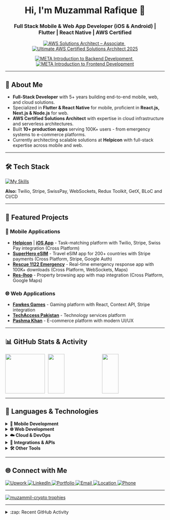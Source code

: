 <!--
Credits:
- Skill icons: https://github.com/tandpfun/skill-icons
- GitHub Stats: https://github.com/anuraghazra/github-readme-stats
-->

<h1 align="center">Hi, I'm Muzammal Rafique 👋</h1>
<h3 align="center">Full Stack Mobile & Web App Developer (iOS & Android) | Flutter | React Native | AWS Certified</h3>

<!-- ========================== CERTIFICATIONS (TOP) ========================== -->
<p align="center">
  <a href="https://www.credly.com/badges/678e4ee1-6ae2-4a0d-a08e-464085e918b0/public_url" target="_blank">
    <img alt="AWS Solutions Architect – Associate"
         src="https://img.shields.io/badge/AWS%20Solutions%20Architect%E2%80%94Associate-Verified%20(2025)-ff9900?style=for-the-badge&logo=amazonaws&logoColor=white" />
  </a>
  &nbsp;
  <a href="https://www.udemy.com/certificate/UC-83f3f0fe-e193-4dd2-af6c-35dfab2d44a4/" target="_blank">
    <img alt="Ultimate AWS Certified Solutions Architect 2025"
         src="https://img.shields.io/badge/AWS%20Cloud%20Practitioner%E2%80%94Foundational-Verified%20(2025)-232f3e?style=for-the-badge&logo=amazonaws&logoColor=white" />
  </a>
</p>
<p align="center">
  <a href="https://www.coursera.org/account/accomplishments/certificate/7L6R2C4628B5" target="_blank">
    <img alt="META Introduction to Backend Development"
         src="https://img.shields.io/badge/META%20Introduction%20to%20Backend%20Development-Verified%20(2024)-0668E1?style=for-the-badge&logo=meta&logoColor=white" />
  </a>
  &nbsp;
  <a href="https://www.coursera.org/account/accomplishments/certificate/P5JJ58ZP7ZWV" target="_blank">
    <img alt="META Introduction to Frontend Development"
         src="https://img.shields.io/badge/META%20Introduction%20to%20Frontend%20Development-Verified%20(2024)-1877F2?style=for-the-badge&logo=meta&logoColor=white" />
  </a>
</p>

---

## 🚀 About Me
- **Full-Stack Developer** with 5+ years building end-to-end mobile, web, and cloud solutions.
- Specialized in **Flutter & React Native** for mobile, proficient in **React.js, Next.js & Node.js** for web.
- **AWS Certified Solutions Architect** with expertise in cloud infrastructure and serverless architectures.
- Built **10+ production apps** serving 100K+ users - from emergency systems to e-commerce platforms.
- Currently architecting scalable solutions at **Helpicon** with full-stack expertise across mobile and web.

---

## 🛠 Tech Stack
[![My Skills](https://skillicons.dev/icons?i=flutter,dart,react,nextjs,ts,js,nodejs,express,redux,tailwind,mongodb,firebase,aws,graphql,git,github&theme=light)](https://skillicons.dev)

**Also:** Twilio, Stripe, SwissPay, WebSockets, Redux Toolkit, GetX, BLoC and CI/CD

---

## 📌 Featured Projects

### 📱 **Mobile Applications**
- **[Helpicon](https://helpicon.se/)** | **[iOS App](https://apps.apple.com/se/app/helpicon/id6450137041?l=en-GB)** - Task-matching platform with Twilio, Stripe, Swiss Pay integration (Cross Platform)
- **[SuperHero eSIM](https://apps.apple.com/pk/app/superhero-esim-travel-data/id6504882410)** - Travel eSIM app for 200+ countries with Stripe payments (Cross Platform, Stripe, Google Auth)
- **[Rescue 1122 Emergency](https://play.google.com/store/apps/details?id=com.hoboetech.rescue.consumer&hl=en)** - Real-time emergency response app with 100K+ downloads (Cross Platform, WebSockets, Maps)
- **[Res-Ihop](https://apps.apple.com/us/app/res-ihop/id1576501174)** - Property browsing app with map integration (Cross Platform, Google Maps)

### 🌐 **Web Applications**
- **[Fawkes Games](https://fawkesgames.com/)** - Gaming platform with React, Context API, Stripe integration
- **[TechAccess Pakistan](https://www.techaccesspak.com/)** - Technology services platform
- **[Pashma Khan](https://pashmakhan.com/)** - E-commerce platform with modern UI/UX
---

## 📊 GitHub Stats & Activity

<div align="left" style="display: flex; gap: 10px;">

  <!-- Top Languages -->
  <img src="https://github-readme-stats.vercel.app/api/top-langs/?username=muzammil-crypto&layout=compact&theme=radical&hide_border=true&border_radius=12" style="height: 125px; object-fit: cover;" />

  <!-- Streak Stats -->
  <img src="https://github-readme-streak-stats.herokuapp.com/?user=muzammil-crypto&theme=radical&hide_border=true&border_radius=12" style="width: 32%; height: 125px; object-fit: cover;" />

  <!-- GitHub Stats -->
  <img src="https://github-readme-stats.vercel.app/api?username=muzammil-crypto&show_icons=true&count_private=true&theme=radical&hide_border=true&border_radius=12" style="width: 32%; height: 125px; object-fit: cover;" />

</div>

---

## 🚀 Languages & Technologies

<p align="left">
  <!-- Mobile -->
  <details>
    <summary><b>📱 Mobile Development</b></summary>
    <br>
    <img src="https://img.shields.io/badge/Flutter-02569B?logo=flutter&logoColor=white&style=for-the-badge" />
    <img src="https://img.shields.io/badge/Dart-0175C2?logo=dart&logoColor=white&style=for-the-badge" />
    <img src="https://img.shields.io/badge/React%20Native-61DAFB?logo=react&logoColor=black&style=for-the-badge" />
    <img src="https://img.shields.io/badge/Redux%20Toolkit-764ABC?logo=redux&logoColor=white&style=for-the-badge" />
  </details>

  <!-- Web -->
  <details>
    <summary><b>🌐 Web Development</b></summary>
    <br>
    <img src="https://img.shields.io/badge/React-20232A?logo=react&logoColor=61DAFB&style=for-the-badge" />
    <img src="https://img.shields.io/badge/Next.js-000000?logo=next.js&logoColor=white&style=for-the-badge" />
    <img src="https://img.shields.io/badge/Node.js-339933?logo=node.js&logoColor=white&style=for-the-badge" />
    <img src="https://img.shields.io/badge/Express-000000?logo=express&logoColor=white&style=for-the-badge" />
    <img src="https://img.shields.io/badge/TypeScript-3178C6?logo=typescript&logoColor=white&style=for-the-badge" />
  </details>

  <!-- Cloud -->
  <details>
    <summary><b>☁️ Cloud & DevOps</b></summary>
    <br>
    <img src="https://img.shields.io/badge/AWS-FF9900?logo=amazon-aws&logoColor=white&style=for-the-badge" />
    <img src="https://img.shields.io/badge/Docker-2496ED?logo=docker&logoColor=white&style=for-the-badge" />
    <img src="https://img.shields.io/badge/GitHub%20Actions-2088FF?logo=github-actions&logoColor=white&style=for-the-badge" />
  </details>

  <!-- Integrations -->
  <details>
    <summary><b>🔗 Integrations & APIs</b></summary>
    <br>
    <img src="https://img.shields.io/badge/Stripe-008CDD?logo=stripe&logoColor=white&style=for-the-badge" />
    <img src="https://img.shields.io/badge/Twilio-F22F46?logo=twilio&logoColor=white&style=for-the-badge" />
    <img src="https://img.shields.io/badge/Firebase-FFCA28?logo=firebase&logoColor=black&style=for-the-badge" />
    <img src="https://img.shields.io/badge/Mapbox-000000?logo=mapbox&logoColor=white&style=for-the-badge" />
  </details>

  <!-- Tools -->
  <details>
    <summary><b>🛠 Other Tools</b></summary>
    <br>
    <img src="https://img.shields.io/badge/Git-F05032?logo=git&logoColor=white&style=for-the-badge" />
    <img src="https://img.shields.io/badge/GitHub-181717?logo=github&logoColor=white&style=for-the-badge" />
    <img src="https://img.shields.io/badge/VS%20Code-007ACC?logo=visual-studio-code&logoColor=white&style=for-the-badge" />
    <img src="https://img.shields.io/badge/Figma-F24E1E?logo=figma&logoColor=white&style=for-the-badge" />
  </details>
</p>

---

## 🌐 Connect with Me

<p align="left">
  <a href="https://www.upwork.com/freelancers/~0130e80325866dce81?mp_source=share" target="_blank">
    <img src="https://img.shields.io/badge/Upwork-6FDA44?style=for-the-badge&logo=upwork&logoColor=white" alt="Upwork"/>
  </a>
  <a href="https://www.linkedin.com/in/muzammil-rafique" target="_blank">
    <img src="https://img.shields.io/badge/LinkedIn-0077B5?style=for-the-badge&logo=linkedin&logoColor=white" alt="LinkedIn"/>
  </a>
  <a href="http://itsmuzamil.vercel.app" target="_blank">
    <img src="https://img.shields.io/badge/Portfolio-000000?style=for-the-badge&logo=vercel&logoColor=white" alt="Portfolio"/>
  </a>
  <a href="mailto:Muzamilrafiq000@gmail.com">
    <img src="https://img.shields.io/badge/Email-D14836?style=for-the-badge&logo=gmail&logoColor=white" alt="Email"/>
  </a>
  <a href="#">
    <img src="https://img.shields.io/badge/📍 Riyadh, Saudi Arabia-555555?style=for-the-badge" alt="Location"/>
  </a>
  <a href="tel:+966509652856">
    <img src="https://img.shields.io/badge/📱 +966509652856-555555?style=for-the-badge" alt="Phone"/>
  </a>
</p>

---

<p align="left">
  <a href="https://github.com/ryo-ma/github-profile-trophy">
    <img src="https://github-profile-trophy.vercel.app/?username=muzammil-crypto&margin-w=15&margin-h=15" alt="muzammil-crypto trophies"/>
  </a>
</p>

---

<details>
  <summary>:zap: Recent GitHub Activity</summary>
  
<!--START_SECTION:activity-->
1. 💪 Opened PR [#5](https://github.com/muzammil-crypto/helpicon-mobile-app/pull/5) in [muzammil-crypto/helpicon-mobile-app](https://github.com/muzammil-crypto/helpicon-mobile-app)
2. 🎉 Merged PR [#4](https://github.com/muzammil-crypto/emergency-response-app/pull/4) in [muzammil-crypto/emergency-response-app](https://github.com/muzammil-crypto/emergency-response-app)
3. 💪 Opened PR [#3](https://github.com/muzammil-crypto/flutter-ecommerce/pull/3) in [muzammil-crypto/flutter-ecommerce](https://github.com/muzammil-crypto/flutter-ecommerce)
4. ❌ Closed PR [#2](https://github.com/muzammil-crypto/react-native-chat-app/pull/2) in [muzammil-crypto/react-native-chat-app](https://github.com/muzammil-crypto/react-native-chat-app)
5. 🎉 Merged PR [#1](https://github.com/muzammil-crypto/aws-mobile-backend/pull/1) in [muzammil-crypto/aws-mobile-backend](https://github.com/muzammil-crypto/aws-mobile-backend)
<!--END_SECTION:activity-->
</details>
